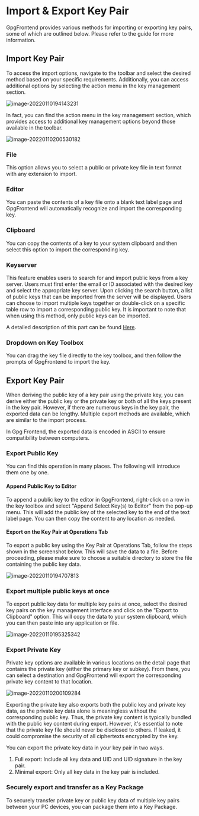 # Import & Export Key Pair

GpgFrontend provides various methods for importing or exporting key pairs, some
of which are outlined below. Please refer to the guide for more information.

## Import Key Pair

To access the import options, navigate to the toolbar and select the desired
method based on your specific requirements. Additionally, you can access
additional options by selecting the action menu in the key management section.

![image-20220110194143231](https://cdn.bktus.com/wp-content/uploads/2023/08/image-20220110194143231.png)

In fact, you can find the action menu in the key management section, which
provides access to additional key management options beyond those available in
the toolbar.

![image-20220110200530182](https://cdn.bktus.com/wp-content/uploads/2023/08/image-20220110200530182.png)

### File

This option allows you to select a public or private key file in text format
with any extension to import.

### Editor

You can paste the contents of a key file onto a blank text label page and
GpgFrontend will automatically recognize and import the corresponding key.

### Clipboard

You can copy the contents of a key to your system clipboard and then select this
option to import the corresponding key.

### Keyserver

This feature enables users to search for and import public keys from a key
server. Users must first enter the email or ID associated with the desired key
and select the appropriate key server. Upon clicking the search button, a list
of public keys that can be imported from the server will be displayed. Users can
choose to import multiple keys together or double-click on a specific table row
to import a corresponding public key. It is important to note that when using
this method, only public keys can be imported.

A detailed description of this part can be found
[Here](./key-server-operations.md).

### Dropdown on Key Toolbox

You can drag the key file directly to the key toolbox, and then follow the
prompts of GpgFrontend to import the key.

## Export Key Pair

When deriving the public key of a key pair using the private key, you can derive
either the public key or the private key or both of all the keys present in the
key pair. However, if there are numerous keys in the key pair, the exported data
can be lengthy. Multiple export methods are available, which are similar to the
import process.

In Gpg Frontend, the exported data is encoded in ASCII to ensure compatibility
between computers.

### Export Public Key

You can find this operation in many places. The following will introduce them
one by one.

#### Append Public Key to Editor

To append a public key to the editor in GpgFrontend, right-click on a row in the
key toolbox and select "Append Select Key(s) to Editor" from the pop-up menu.
This will add the public key of the selected key to the end of the text label
page. You can then copy the content to any location as needed.

#### Export on the Key Pair at Operations Tab

To export a public key using the Key Pair at Operations Tab, follow the steps
shown in the screenshot below. This will save the data to a file. Before
proceeding, please make sure to choose a suitable directory to store the file
containing the public key data.

![image-20220110194707813](https://cdn.bktus.com/wp-content/uploads/2023/08/image-20220110194707813.png)

### Export multiple public keys at once

To export public key data for multiple key pairs at once, select the desired key
pairs on the key management interface and click on the "Export to Clipboard"
option. This will copy the data to your system clipboard, which you can then
paste into any application or file.

![image-20220110195325342](https://cdn.bktus.com/wp-content/uploads/2023/08/image-20220110195325342.png)

### Export Private Key

Private key options are available in various locations on the detail page that
contains the private key (either the primary key or subkey). From there, you can
select a destination and GpgFrontend will export the corresponding private key
content to that location.

![image-20220110200109284](https://cdn.bktus.com/wp-content/uploads/2023/08/image-20220110200109284.png)

Exporting the private key also exports both the public key and private key data,
as the private key data alone is meaningless without the corresponding public
key. Thus, the private key content is typically bundled with the public key
content during export. However, it's essential to note that the private key file
should never be disclosed to others. If leaked, it could compromise the security
of all ciphertexts encrypted by the key.

You can export the private key data in your key pair in two ways.

1. Full export: Include all key data and UID and UID signature in the key pair.
2. Minimal export: Only all key data in the key pair is included.

### Securely export and transfer as a Key Package

To securely transfer private key or public key data of multiple key pairs
between your PC devices, you can package them into a Key Package.